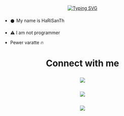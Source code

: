 # <!-- Typing SVG -->
<p align="center">
    <a href="https://git.io/J0hKr">
        <img
        src="https://readme-typing-svg.herokuapp.com?size=30&width=800&lines=Welcome+To+HARISANTH's+Profile."
            alt="Typing SVG"
        />
    </a>

</p>

- 𒊹︎︎︎ My name is HaRiSanTh

- ⚠︎ I am not programmer

- Pewer varatte 🔥

<h1 align="center"> Connect with me

<p align="center">

  <a href="https://instagram.com/harisanth56"><img src="https://img.shields.io/badge/Instagram-E4405F?style=for-the-badge&logo=instagram&logoColor=white"/> 

  <a href="https://wa.me/918281363016"><img src="https://img.shields.io/badge/WhatsApp-25D366?style=for-the-badge&logo=whatsapp&logoColor=white" />

  <a href="https://github.com/HARI-SANTH"><img src="https://img.shields.io/badge/-GitHub-black?style=flat-square&logo=github" /> 
